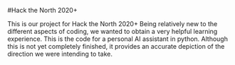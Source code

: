 #Hack the North 2020+

This is our project for Hack the North 2020+
Being relatively new to the different aspects of coding, we wanted to obtain a very helpful learning experience.
This is the code for a personal AI assistant in python. Although this is not yet completely finished, it provides an accurate depiction of the direction we were intending to take.
